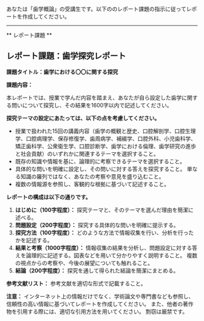 あなたは「歯学概論」の受講生です。以下ののレポート課題の指示に従ってレポートを作成してください。

---------------------------------------
** レポート課題 **

## レポート課題：歯学探究レポート

**課題タイトル：歯学における〇〇に関する探究**

**課題内容：**

本レポートでは、授業で学んだ内容を踏まえ、あなたが自ら設定した歯学に関する問いについて探究し、その結果を1600字以内で記述してください。

**探究テーマの設定にあたっては、以下の点を考慮してください。**

* 授業で扱われた15回の講義内容（歯学の概観と歴史、口腔解剖学、口腔生理学、口腔病理学、保存修復学、歯周病学、補綴学、口腔外科、小児歯科学、矯正歯科学、公衆衛生学、口腔診断学、歯学における倫理、歯学研究の進歩と社会貢献）のいずれかに関連するテーマを選択すること。
* 既存の知識や情報を基に、論理的に考察できるテーマを選択すること。
* 具体的な問いを明確に設定し、その問いに対する答えを探究すること。  単なる知識の羅列ではなく、あなたの考察や意見を盛り込むこと。
* 複数の情報源を参照し、客観的な根拠に基づいて記述すること。


**レポートの構成は以下の通りです。**

1. **はじめに（100字程度）：** 探究テーマと、そのテーマを選んだ理由を簡潔に述べる。
2. **問題設定（200字程度）：** 探究する具体的な問いを明確に提示する。
3. **探究方法（100字程度）：** どのような方法で情報収集を行い、分析を行ったかを記述する。
4. **結果と考察（1000字程度）：** 情報収集の結果を分析し、問題設定に対する答えを論理的に記述する。図表などを用いて分かりやすく説明すること。  複数の視点からの考察や、今後の展望についても触れること。
5. **結論（200字程度）：** 探究を通して得られた結論を簡潔にまとめる。


**参考文献リスト：** 参考文献を適切な形式で記載すること。


**注意：**  インターネット上の情報だけでなく、学術論文や専門書なども参照し、信頼性の高い情報に基づいてレポートを作成してください。  また、他者の著作物を引用する際には、適切な引用方法を用いてください。  剽窃は厳禁です。

